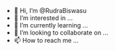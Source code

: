 - 👋 Hi, I’m @RudraBiswasu
- 👀 I’m interested in ...
- 🌱 I’m currently learning ...
- 💞️ I’m looking to collaborate on ...
- 📫 How to reach me ...

<!---
RudraBiswasu/RudraBiswasu is a ✨ special ✨ repository because its `README.md` (this file) appears on your GitHub profile.
You can click the Preview link to take a look at your changes.
--->
